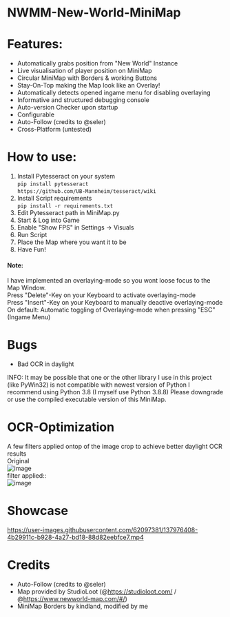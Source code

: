 # NWMM-New-World-MiniMap

# Features:
* Automatically grabs position from "New World" Instance
* Live visualisation of player position on MiniMap
* Circular MiniMap with Borders & working Buttons
* Stay-On-Top making the Map look like an Overlay!
* Automatically detects opened ingame menu for disabling overlaying
* Informative and structured debugging console
* Auto-version Checker upon startup
* Configurable
* Auto-Follow (credits to @seler)
* Cross-Platform (untested)

# How to use:
1. Install Pytesseract on your system<br>
`pip install pytesseract`<br>
`https://github.com/UB-Mannheim/tesseract/wiki`
3. Install Script requirements<br>
`pip install -r requirements.txt`
4. Edit Pytesseract path in MiniMap.py
5. Start & Log into Game
6. Enable "Show FPS" in Settings -> Visuals
8. Run Script
9. Place the Map where you want it to be
10. Have Fun!

#### Note:
I have implemented an overlaying-mode so you wont loose focus to the Map Window.<br>
Press "Delete"-Key on your Keyboard to activate overlaying-mode<br>
Press "Insert"-Key on your Keyboard to manually deactive overlaying-mode<br>
On default: Automatic toggling of Overlaying-mode when pressing "ESC" (Ingame Menu)<br>

# Bugs
* Bad OCR in daylight

INFO: It may be possible that one or the other library I use in this project (like PyWin32) is not compatible with newest version of Python
I recommend using Python 3.8 (I myself use Python 3.8.8)
Please downgrade or use the compiled executable version of this MiniMap.

# OCR-Optimization
A few filters applied ontop of the image crop to achieve better daylight OCR results<br>
Original<br>
![image](https://user-images.githubusercontent.com/62097381/137309863-f96e4095-3d73-4ed6-9d79-19bbfc5d43fc.png)<br>
filter applied::<br>
![image](https://user-images.githubusercontent.com/62097381/137309633-51ea348c-e078-4d71-92b3-bd05ca5928fe.png)
# Showcase




https://user-images.githubusercontent.com/62097381/137976408-4b29911c-b928-4a27-bd18-88d82eebfce7.mp4





# Credits
* Auto-Follow (credits to @seler)
* Map provided by StudioLoot (@https://studioloot.com/ / @https://www.newworld-map.com/#/)
* MiniMap Borders by kindland, modified by me
